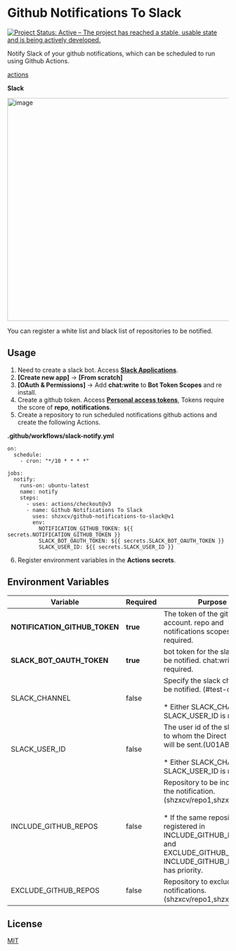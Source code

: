 # Github Notifications To Slack
<a href="https://www.repostatus.org/#active"><img src="https://www.repostatus.org/badges/latest/active.svg" alt="Project Status: Active – The project has reached a stable, usable state and is being actively developed." /></a>

Notify Slack of your github notifications, which can be scheduled to run using Github Actions.

[actions](https://github.com/marketplace/actions/github-notifications-to-slack)

**Slack**

<img width="508" alt="image" src="https://user-images.githubusercontent.com/68991732/190888938-52399977-b045-49e8-8afb-a028b1a5ba94.png">

You can register a white list and black list of repositories to be notified.

## Usage

1. Need to create a slack bot. Access **[Slack Applications](https://api.slack.com/apps)**.
2. **[Create new app]** -> **[From scratch]**
3. **[OAuth & Permissions]** -> Add **chat:write** to **Bot Token Scopes** and re install.
4. Create a github token. Access **[Personal access tokens](https://github.com/settings/tokens)**, Tokens require the score of **repo**, **notifications**.
5. Create a repository to run scheduled notifications github actions and create the following Actions.

**.github/workflows/slack-notify.yml**
```
on:
  schedule:
    - cron: "*/10 * * * *"

jobs:
  notify:
    runs-on: ubuntu-latest
    name: notify
    steps:
      - uses: actions/checkout@v3
      - name: Github Notifications To Slack
        uses: shzxcv/github-notifications-to-slack@v1
        env:
          NOTIFICATION_GITHUB_TOKEN: ${{ secrets.NOTIFICATION_GITHUB_TOKEN }}
          SLACK_BOT_OAUTH_TOKEN: ${{ secrets.SLACK_BOT_OAUTH_TOKEN }}
          SLACK_USER_ID: ${{ secrets.SLACK_USER_ID }}
```

6. Register environment variables in the **Actions secrets**.

## Environment Variables

| Variable                  | Required | Purpose                                                                                                                                                                                                       | 
| ------------------------- | -------- | ------------------------------------------------------------------------------------------------------------------------------------------------------------------------------------------------------------- | 
| **NOTIFICATION_GITHUB_TOKEN** | **true**     | The token of the github account. repo and notifications scopes are required.                                                                                                                                  | 
| **SLACK_BOT_OAUTH_TOKEN**     | **true**     | bot token for the slack app to be notified. chat:write is required.                                                                                                                                           | 
| SLACK_CHANNEL             | false    | Specify the slack channel to be notified. (#test-channel)<br><br>* Either SLACK_CHANNEL or SLACK_USER_ID is required.                                                                                         | 
| SLACK_USER_ID             | false    | The user id of the slack user to whom the Direct Message will be sent.(U01ABCD23EF)<br><br>* Either SLACK_CHANNEL or SLACK_USER_ID is required.                                                               | 
| INCLUDE_GITHUB_REPOS      | false    | Repository to be included in the notification. (shzxcv/repo1,shzxcv/repo2)<br><br>* If the same repository is registered in INCLUDE_GITHUB_REPOS and EXCLUDE_GITHUB_REPOS, INCLUDE_GITHUB_REPOS has priority. | 
| EXCLUDE_GITHUB_REPOS      | false    | Repository to exclude notifications. (shzxcv/repo1,shzxcv/repo2)                                                                                                                                              | 

## License

[MIT](https://github.com/shzxcv/github-notifications-to-slack/blob/main/LICENSE)
